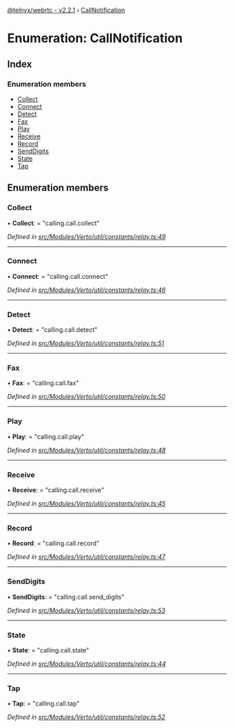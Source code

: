[@telnyx/webrtc - v2.2.1](../README.md) › [CallNotification](callnotification.md)

# Enumeration: CallNotification

## Index

### Enumeration members

* [Collect](callnotification.md#collect)
* [Connect](callnotification.md#connect)
* [Detect](callnotification.md#detect)
* [Fax](callnotification.md#fax)
* [Play](callnotification.md#play)
* [Receive](callnotification.md#receive)
* [Record](callnotification.md#record)
* [SendDigits](callnotification.md#senddigits)
* [State](callnotification.md#state)
* [Tap](callnotification.md#tap)

## Enumeration members

###  Collect

• **Collect**: = "calling.call.collect"

*Defined in [src/Modules/Verto/util/constants/relay.ts:49](https://github.com/team-telnyx/webrtc/blob/8cdca06/packages/js/src/Modules/Verto/util/constants/relay.ts#L49)*

___

###  Connect

• **Connect**: = "calling.call.connect"

*Defined in [src/Modules/Verto/util/constants/relay.ts:46](https://github.com/team-telnyx/webrtc/blob/8cdca06/packages/js/src/Modules/Verto/util/constants/relay.ts#L46)*

___

###  Detect

• **Detect**: = "calling.call.detect"

*Defined in [src/Modules/Verto/util/constants/relay.ts:51](https://github.com/team-telnyx/webrtc/blob/8cdca06/packages/js/src/Modules/Verto/util/constants/relay.ts#L51)*

___

###  Fax

• **Fax**: = "calling.call.fax"

*Defined in [src/Modules/Verto/util/constants/relay.ts:50](https://github.com/team-telnyx/webrtc/blob/8cdca06/packages/js/src/Modules/Verto/util/constants/relay.ts#L50)*

___

###  Play

• **Play**: = "calling.call.play"

*Defined in [src/Modules/Verto/util/constants/relay.ts:48](https://github.com/team-telnyx/webrtc/blob/8cdca06/packages/js/src/Modules/Verto/util/constants/relay.ts#L48)*

___

###  Receive

• **Receive**: = "calling.call.receive"

*Defined in [src/Modules/Verto/util/constants/relay.ts:45](https://github.com/team-telnyx/webrtc/blob/8cdca06/packages/js/src/Modules/Verto/util/constants/relay.ts#L45)*

___

###  Record

• **Record**: = "calling.call.record"

*Defined in [src/Modules/Verto/util/constants/relay.ts:47](https://github.com/team-telnyx/webrtc/blob/8cdca06/packages/js/src/Modules/Verto/util/constants/relay.ts#L47)*

___

###  SendDigits

• **SendDigits**: = "calling.call.send_digits"

*Defined in [src/Modules/Verto/util/constants/relay.ts:53](https://github.com/team-telnyx/webrtc/blob/8cdca06/packages/js/src/Modules/Verto/util/constants/relay.ts#L53)*

___

###  State

• **State**: = "calling.call.state"

*Defined in [src/Modules/Verto/util/constants/relay.ts:44](https://github.com/team-telnyx/webrtc/blob/8cdca06/packages/js/src/Modules/Verto/util/constants/relay.ts#L44)*

___

###  Tap

• **Tap**: = "calling.call.tap"

*Defined in [src/Modules/Verto/util/constants/relay.ts:52](https://github.com/team-telnyx/webrtc/blob/8cdca06/packages/js/src/Modules/Verto/util/constants/relay.ts#L52)*
